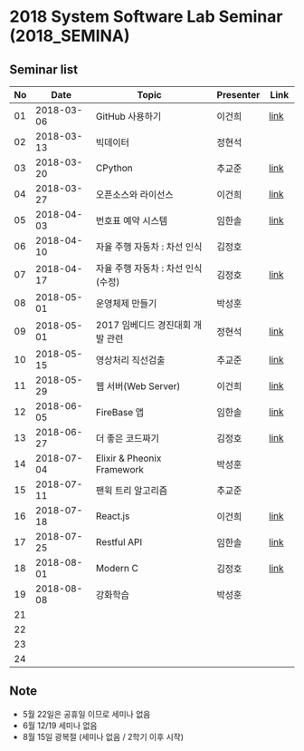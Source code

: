 # 2018 System Software Lab Seminar (2018_SEMINA)

## Seminar list

| No |Date|               Topic                |  Presenter  |    Link   |
|----|----------------|------------------------------------|-------------|-----------|
| 01 |2018-03-06|GitHub 사용하기|이건희|[link](./src/GitHub%EB%A1%9C%20%ED%94%84%EB%A1%9C%EC%A0%9D%ED%8A%B8%20%EC%9A%B4%EC%98%81%ED%95%98%EA%B8%B0.pdf)|
| 02 |2018-03-13|빅데이터|정현석|           |
| 03 |2018-03-20|CPython|추교준|[link](./src/180320%20%ED%8C%8C%EC%9D%B4%EC%8D%AC%20%EC%84%B8%EB%AF%B8%EB%82%98%EC%9E%90%EB%A3%8C.pdf)|
| 04 |2018-03-27|오픈소스와 라이선스|이건희|[link](./src/%EC%98%A4%ED%94%88%EC%86%8C%EC%8A%A4%EC%99%80%20%EB%9D%BC%EC%9D%B4%EC%84%A0%EC%8A%A4.pdf)|
| 05 |2018-04-03|번호표 예약 시스템 |임한솔|[link](./src/2018_04_05_%EC%9E%84%ED%95%9C%EC%86%94_%EC%84%B8%EB%AF%B8%EB%82%98.pptx)|
| 06 |2018-04-10|자율 주행 자동차 : 차선 인식|김정호|           |
| 07 |2018-04-17|자율 주행 자동차 : 차선 인식(수정)|김정호|  [link](./src/0417%20%EC%84%B8%EB%AF%B8%EB%82%98.pdf)       |
| 08 |2018-05-01| 운영체제 만들기 |박성훈| |
| 09 |2018-05-01| 2017 임베디드 경진대회 개발 관련|정현석|[link](./src/20180508_2017%EC%9E%90%EC%9C%A8%EC%A3%BC%ED%96%89%EC%9E%90%EB%8F%99%EC%B0%A8%EA%B0%9C%EB%B0%9C.pptx)|
| 10 |2018-05-15|영상처리 직선검출|추교준|[link](./src/5%EC%9B%94%2015%EC%9D%BC%20%EC%98%81%EC%83%81%EC%A7%81%EC%84%A0%EA%B2%80%EC%B6%9C%20%EC%84%B8%EB%AF%B8%EB%82%98.pdf)|
| 11 |2018-05-29|웹 서버(Web Server) |이건희|[link](./src/%EC%9B%B9%20%EC%84%9C%EB%B2%84(Web%20Server).pdf) |
| 12 |2018-06-05|FireBase 앱 |임한솔|[link](./src/2018_06_05_%ED%8C%8C%EC%9D%B4%EC%96%B4%EB%B0%B0%EC%9D%B4%EC%8A%A4%EB%A5%BC%EC%9D%B4%EC%9A%A9%ED%95%9C%EC%8B%A4%EC%8B%9C%EA%B0%84%EC%95%B1.pptx) |
| 13 |2018-06-27|더 좋은 코드짜기 |김정호|[link](./src/0627%20%EC%84%B8%EB%AF%B8%EB%82%98.pdf) |
| 14 |2018-07-04|Elixir & Pheonix Framework|박성훈||
| 15 |2018-07-11| 팬윅 트리 알고리즘 |추교준||
| 16 |2018-07-18| React.js |이건희|[link](./src/reactjs.pdf)|
| 17 |2018-07-25| Restful API |임한솔|[link](./src/2018_07_24_Restfull%20API.pptx)|
| 18 |2018-08-01| Modern C |김정호|[link](https://github.com/KITSSL/2018_SEMINA/blob/97355dd3abaf60dd18ab9857d791024067d79d86/src/0801%20%EC%84%B8%EB%AF%B8%EB%82%98.pptx)|
| 19 |2018-08-08| 강화학습 |박성훈||
| 21 | | | |
| 22 | | | |
| 23 | | | |
| 24 | | | |



## Note

- 5월 22일은 공휴일 이므로 세미나 없음
- 6월 12/19 세미나 없음
- 8월 15일 광복절 (세미나 없음 / 2학기 이후 시작)
